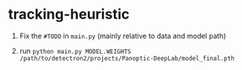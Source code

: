 # tracking-heuristic

1. Fix the `#TODO` in `main.py` (mainly relative to data and model path)

2. run `python main.py MODEL.WEIGHTS /path/to/detectron2/projects/Panoptic-DeepLab/model_final.pth`

